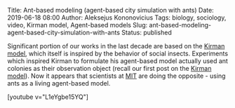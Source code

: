 Title: Ant-based modeling (agent-based city simulation with ants)
Date: 2019-06-18 08:00
Author: Aleksejus Kononovicius
Tags: biology, sociology, video, Kirman model, Agent-based models
Slug: ant-based-modeling-agent-based-city-simulation-with-ants
Status: published

Significant portion of our works in the last decade are based on the
[Kirman model](/tag/kirman-model/), which itself is inspired by the behavior of
social insects. Experiments which inspired Kirman to formulate his agent-based
model actually used ant colonies as their observation object (recall our first
post on the [Kirman model]({filename}/articles/2010/kirman-ants.md)). Now it
appears that scientists at [MIT](https://www.media.mit.edu/projects/ant-based-modeling/overview/)
are doing the opposite - using ants as a living agent-based model.

[youtube v="L1eYgbe15YQ"]
